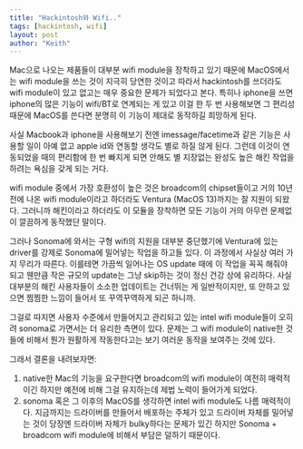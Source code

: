 ```yaml
---
title: "Hackintosh와 Wifi.."
tags: [hackintosh, wifi]
layout: post
author: "Keith"
---
```


Mac으로 나오는 제품들이 대부분 wifi module을 장착하고 있기 때문에 MacOS에서는 wifi module을 쓰는 것이 지극히 당연한 것이고 따라서 hackintosh를 쓰더라도 wifi module이 있고 없고는 매우 중요한 문제가 되었다고 본다. 특히나 iphone을 쓰면 iphone의 많은 기능이 wifi/BT로 연계되는 게 있고 이걸 한 두 번 사용해보면 그 편리성 때문에 MacOS를 쓴다면 분명히 이 기능이 제대로 동작하길 희망하게 된다.

사실 Macbook과 iphone을 사용해보기 전엔 imessage/facetime과 같은 기능은 사용할 일이 아예 없고 apple id와 연동할 생각도 별로 하질 않게 된다. 그런데 이것이 연동되었을 때의 편리함에 한 번 빠지게 되면 안해도 별 지장없는 완성도 높은 해킨 작업을 하려는 욕심을 갖게 되는 거다.

wifi module 중에서 가장 호환성이 높은 것은 broadcom의 chipset들이고 거의 10년 전에 나온 wifi module이라고 하더라도 Ventura (MacOS 13)까지는 잘 지원이 되왔다. 그러니까 해킨이라고 하더라도 이 모듈을 장착하면 모든 기능이 거의 아무런 문제없이 깔끔하게 동작했단 말이다. 

그러나 Sonoma에 와서는 구형 wifi의 지원을 대부분 중단했기에 Ventura에 있는 driver를 강제로 Sonoma에 밀어넣는 작업을 하고들 있다. 이 과정에서 사실상 여러 가지 무리가 따른다. 이를테면 가끔씩 일어나는 OS update 때에 이 작업을 꼭꼭 해줘야 되고 웬만큼 작은 규모의 update는 그냥 skip하는 것이 정신 건강 상에 유리하다. 사실 대부분의 해킨 사용자들이 소소한 업데이트는 건너뛰는 게 일반적이지만, 또 안하고 있으면 찜찜한 느낌이 들어서 또 꾸역꾸역하게 되곤 하니까.

그걸로 따지면 사용자 수준에서 만들어지고 관리되고 있는 intel wifi module들이 오히려 sonoma로 가면서는 더 유리한 측면이 있다. 문제는 그 wifi module이 native한 것들에 비해서 뭔가 원활하게 작동한다고는 보기 여러운 동작을 보여주는 것에 있다.

그래서 결론을 내려보자면:
1) native한 Mac의 기능을 요구한다면 broadcom의 wifi module이 여전히 매력적이긴 하지만 예전에 비해 그걸 유지하는데 제법 노력이 들어가게 되었다.
2) sonoma 혹은 그 이후의 MacOS를 생각하면 intel wifi module도 나름 매력적이다. 지금까지는 드라이버를 만들어서 배포하는 주체가 있고 드라이버 자체를 밀어넣는 것이 당장엔 드라이버 자체가 bulky하다는 문제가 있긴 하지만 Sonoma + broadcom wifi module에 비해서 부담은 덜하기 때문이다.